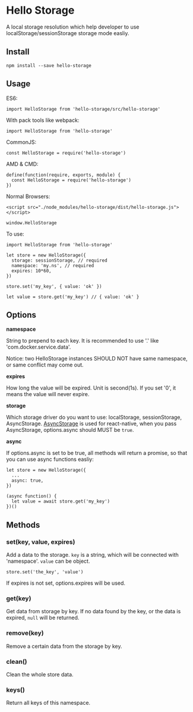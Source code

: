 # Hello Storage

A local storage resolution which help developer to use localStorage/sessionStorage storage mode easliy.

## Install

```
npm install --save hello-storage
```

## Usage
ES6: 

```
import HelloStorage from 'hello-storage/src/hello-storage'
```

With pack tools like webpack:

```
import HelloStorage from 'hello-storage'
```

CommonJS:

```
const HelloStorage = require('hello-storage')
```

AMD & CMD:

```
define(function(require, exports, module) {
  const HelloStorage = require('hello-storage')
})
```

Normal Browsers:

```
<script src="./node_modules/hello-storage/dist/hello-storage.js"></script>
```

```
window.HelloStorage
```

To use:

```
import HelloStorage from 'hello-storage'

let store = new HelloStorage({
  storage: sessionStorage, // required
  namespace: 'my.ns', // required
  expires: 10*60,
})

store.set('my_key', { value: 'ok' })

let value = store.get('my_key') // { value: 'ok' }
```

## Options

**namespace**

String to prepend to each key. It is recommended to use '.' like 'com.docker.service.data'.

Notice: two HelloStorage instances SHOULD NOT have same namespace, or same conflict may come out.

**expires**

How long the value will be expired. Unit is second(1s). If you set '0', it means the value will never expire.

**storage**

Which storage driver do you want to use: localStorage, sessionStorage, AsyncStorage. 
[AsyncStorage](https://facebook.github.io/react-native/docs/asyncstorage.html) is used for react-native, when you pass AsyncStorage, options.async should MUST be `true`.

**async**

If options.async is set to be true, all methods will return a promise, so that you can use async functions easliy:

```
let store = new HelloStorage({
  ...
  async: true,
})

(async function() {
  let value = await store.get('my_key')
})()
```

## Methods

### set(key, value, expires)

Add a data to the storage. `key` is a string, which will be connected with 'namespace'. `value` can be object.

```
store.set('the_key', 'value')
```

If expires is not set, options.expires will be used.

### get(key)

Get data from storage by key. If no data found by the key, or the data is expired, `null` will be returned.

### remove(key)

Remove a certain data from the storage by key.

### clean()

Clean the whole store data.

### keys()

Return all keys of this namespace.
